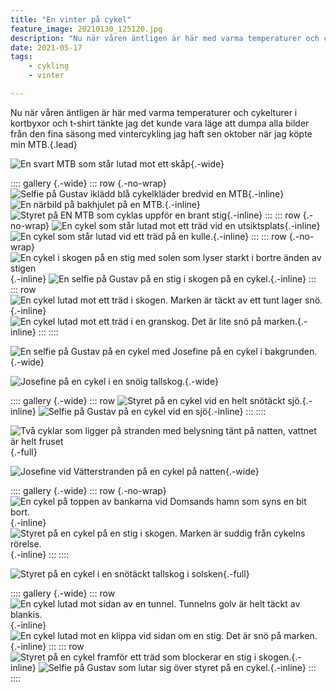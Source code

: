 ```yaml
---
title: "En vinter på cykel"
feature_image: 20210130_125120.jpg
description: "Nu när våren äntligen är här med varma temperaturer och cykelturer i kortbyxor och t-shirt tänkte jag det kunde vara läge att dumpa alla…"
date: 2021-05-17
tags:
    - cykling
    - vinter

---
```


Nu när våren äntligen är här med varma temperaturer och cykelturer i kortbyxor och t-shirt tänkte jag det kunde vara läge att dumpa alla bilder från den fina säsong med vintercykling jag haft sen oktober när jag köpte min MTB.{.lead}

![En svart MTB som står lutad mot ett skåp](20201107_091620_2.jpg){.-wide}

:::: gallery {.-wide}
::: row {.-no-wrap}
![Selfie på Gustav iklädd blå cykelkläder bredvid en MTB](20201114_143918-2.jpg){.-inline}
![En närbild på bakhjulet på en MTB.](20201114_143835-2.jpg){.-inline}
![Styret på EN MTB som cyklas uppför en brant stig](20201114_134609-2.jpg){.-inline}
:::
::: row {.-no-wrap}
![En cykel som står lutad mot ett träd vid en utsiktsplats](20201223_131407-2.jpg){.-inline}
![En cykel som står lutad vid ett träd på en kulle.](20201122_103354-2.jpg){.-inline}
:::
::: row {.-no-wrap}
![En cykel i skogen på en stig med solen som lyser starkt i bortre änden av stigen](20201219_101730-2.jpg){.-inline}
![En selfie på Gustav på en stig i skogen på en cykel.](20201219_101720-2.jpg){.-inline}
:::
::: row
![En cykel lutad mot ett träd i skogen. Marken är täckt av ett tunt lager snö.](20201129_113014_2.jpg){.-inline}
![En cykel lutad mot ett träd i en granskog. Det är lite snö på marken.](20201129_111328_2.jpg){.-inline}
:::
::::

![En selfie på Gustav på en cykel med Josefine på en cykel i bakgrunden.](20201230_134354-2.jpg){.-wide}

![Josefine på en cykel i en snöig tallskog.](20201230_134341-2.jpg){.-wide}

:::: gallery {.-wide}
::: row
![Styret på en cykel vid en helt snötäckt sjö.](20210201_143525-2.jpg){.-inline}
![Selfie på Gustav på en cykel vid en sjö](20210103_134856-2.jpg){.-inline}
:::
::::

![Två cyklar som ligger på stranden med belysning tänt på natten, vattnet är helt fruset](GOPR0060_1613151039326.JPG){.-full}

![Josefine vid Vätterstranden på en cykel på natten](20210223_191309-2.jpg){.-wide}

:::: gallery {.-wide}
::: row {.-no-wrap}
![En cykel på toppen av bankarna vid Domsands hamn som syns en bit bort.](rDBpdoLl9rlvB1_1614188177054_high-2.JPG){.-inline}
![Styret på en cykel på en stig i skogen. Marken är suddig från cykelns rörelse.](nryw2wQBbWpL11_1614961315082_high_2.JPG){.-inline}
:::
::::

![Styret på en cykel i en snötäckt tallskog i solsken](20210307_113642.jpg){.-full}

:::: gallery {.-wide}
::: row
![En cykel lutad mot sidan av en tunnel. Tunnelns golv är helt täckt av blankis.](20210307_123004.jpg){.-inline}
![En cykel lutad mot en klippa vid sidan om en stig. Det är snö på marken.](20210307_123143.jpg){.-inline}
:::
::: row
![Styret på en cykel framför ett träd som blockerar en stig i skogen.](20210311_162727_2.jpg){.-inline}
![Selfie på Gustav som lutar sig över styret på en cykel.](20210307_112639--1-.jpg){.-inline}
:::
::::
